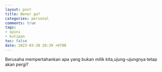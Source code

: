 ```yaml
---
layout: post
title: Bener ga?
categories: personal
comments: true
tags:
- opini
- kutipan
toc: false
date: 2023-03-30 20:39 +0700
---
```

Berusaha mempertahankan apa yang bukan milik kita,ujung-ujungnya tetap akan pergi?

